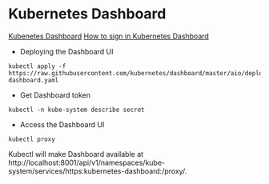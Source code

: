 # Kubernetes Dashboard

[Kubenetes Dashboard](https://kubernetes.io/docs/tasks/access-application-cluster/web-ui-dashboard/)
[How to sign in Kubernetes Dashboard](https://stackoverflow.com/questions/46664104/how-to-sign-in-kubernetes-dashboard)

* Deploying the Dashboard UI
```
kubectl apply -f https://raw.githubusercontent.com/kubernetes/dashboard/master/aio/deploy/recommended/kubernetes-dashboard.yaml
```

* Get Dashboard token
```
kubectl -n kube-system describe secret 
```

* Access the Dashboard UI
```
kubectl proxy
```
Kubectl will make Dashboard available at http://localhost:8001/api/v1/namespaces/kube-system/services/https:kubernetes-dashboard:/proxy/.
